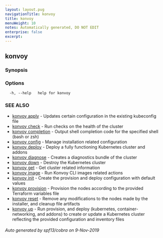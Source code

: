 ```yaml
---
layout: layout.pug
navigationTitle: konvoy
title: konvoy
menuWeight: 10
notes: Automatically generated, DO NOT EDIT
enterprise: false
excerpt:
---
```


## konvoy



### Synopsis



### Options

```
  -h, --help   help for konvoy
```

### SEE ALSO

* [konvoy apply](./konvoy-apply/)	 - Updates certain configuration in the existing kubeconfig file
* [konvoy check](./konvoy-check/)	 - Run checks on the health of the cluster
* [konvoy completion](./konvoy-completion/)	 - Output shell completion code for the specified shell (bash or zsh)
* [konvoy config](./konvoy-config/)	 - Manage installation related configuration
* [konvoy deploy](./konvoy-deploy/)	 - Deploy a fully functioning Kubernetes cluster and addons
* [konvoy diagnose](./konvoy-diagnose/)	 - Creates a diagnostics bundle of the cluster
* [konvoy down](./konvoy-down/)	 - Destroy the Kubernetes cluster
* [konvoy get](./konvoy-get/)	 - Get cluster related information
* [konvoy image](./konvoy-image/)	 - Run Konvoy CLI images related actions
* [konvoy init](./konvoy-init/)	 - Create the provision and deploy configuration with default values
* [konvoy provision](./konvoy-provision/)	 - Provision the nodes according to the provided Terraform variables file
* [konvoy reset](./konvoy-reset/)	 - Remove any modifications to the nodes made by the installer, and cleanup file artifacts
* [konvoy up](./konvoy-up/)	 - Run provision, and deploy (kubernetes, container-networking, and addons) to create or update a Kubernetes cluster reflecting the provided configuration and inventory files

###### Auto generated by spf13/cobra on 9-Nov-2019
